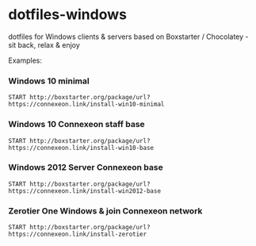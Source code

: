 # dotfiles-windows
dotfiles for Windows clients &amp; servers based on Boxstarter / Chocolatey - sit back, relax &amp; enjoy

Examples: 

### Windows 10 minimal 
`START http://boxstarter.org/package/url?https://connexeon.link/install-win10-minimal`

### Windows 10 Connexeon staff base
`START http://boxstarter.org/package/url?https://connexeon.link/install-win10-base`

### Windows 2012 Server Connexeon base 
`START http://boxstarter.org/package/url?https://connexeon.link/install-win2012-base`

### Zerotier One Windows & join Connexeon network 
`START http://boxstarter.org/package/url?https://connexeon.link/install-zerotier`

